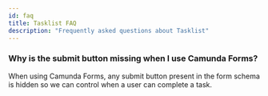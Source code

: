 ```yaml
---
id: faq
title: Tasklist FAQ
description: "Frequently asked questions about Tasklist"
---
```


### Why is the submit button missing when I use Camunda Forms?

When using Camunda Forms, any submit button present in the form schema is hidden so we can control when a user can complete a task.